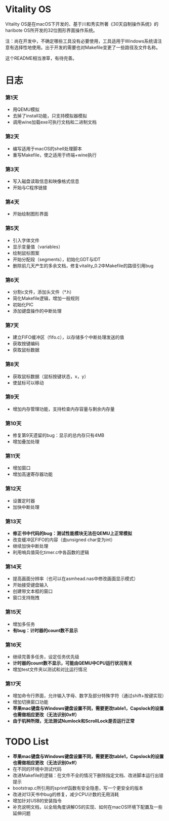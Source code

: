 # Vitality OS

Vitality OS是在macOS下开发的、基于川和秀实所著《30天自制操作系统》的haribote OS所开发的32位图形界面操作系统。

注：尚在开发中，不确定哪些工具没有必要使用，工具适用于Windows系统请注意有选择性地使用。出于开发的需要也对Makefile变更了一些路径及文件名称。

这个README相当潦草，有待完善。

# 日志

### 第1天

- 用QEMU模拟
- 去掉了install功能，只支持模拟器模拟
- 调用wine加载exe可执行文档和二进制文档

### 第2天

- 编写适用于macOS的shell处理脚本
- 重写Makefile，使之适用于终端+wine执行

### 第3天

- 写入磁盘读取信息和映像格式信息
- 开始与C程序链接

### 第4天

- 开始绘制图形界面


### 第5天

- 引入字体文件
- 显示变量值（variables）
- 绘制鼠标图案
- 开始分配段（segments），初始化GDT与IDT
- 删除前几天产生的多余文档，修复vitality_0.2中Makefile的路径引用bug

### 第6天

- 分割c文件，添加头文件（*.h）
- 简化Makefile逻辑，增加一般规则
- 初始化PIC
- 添加键盘操作的中断处理

### 第7天

- 建立FIFO缓冲区（fifo.c），以存储多个中断处理发送的值
- 获取按键编码
- 获取鼠标数据

### 第8天

- 获取鼠标数据（鼠标按键状态，x，y）
- 使鼠标可以移动

### 第9天

- 增加内存管理功能，支持检查内存容量与剩余内存量

### 第10天

- 修复第9天遗留的bug：显示的总内存只有4MB
- 增加叠加处理

### 第11天

- 增加窗口
- 增加高速寄存器功能

### 第12天

- 设置定时器
- 加快中断处理

### 第13天

- **修正书中代码的bug：测试性能模块无法在QEMU上正常模拟**
- 改变缓冲区FIFO的内容（由unsigned char变为int）
- 继续加快中断处理
- 利用哨兵值简化timer.c中各函数的逻辑

### 第14天

- 提高画面分辨率（也可以在asmhead.nas中修改画面显示模式）
- 开始接受键盘输入
- 创建带文本框的窗口
- 窗口支持拖拽

### 第15天

- 增加多任务
- **有bug：计时器的count数不显示**

### 第16天

- 继续完善多任务，设定任务优先级
- **计时器的count数不显示，可能由QEMU中CPU运行状况有关**
- 增加test文件夹以测试和对比运行情况

### 第17天

- 增加命令行界面，允许输入字母、数字及部分特殊字符（通过shift+按键实现）
- 增加切换窗口功能
- **苹果mac键盘与Windows键盘设置不同，需要更改table1，Capslock的设置也需做相应更改（无法识别0xff）**
- **由于机种所限，无法测试Numlock和ScrollLock是否运行正常**

# TODO List

- **苹果mac键盘与Windows键盘设置不同，需要更改table1，Capslock的设置也需做相应更改（无法识别0xff）**
- 在不同的环境中测试代码
- 改进Makefile的逻辑：在文件不全的情况下删除指定文档、改进脚本运行出错提示
- bootstrap.c所引用的sprintf函数有安全隐患，写一个更安全的版本
- 改进对13天书中bug的修复，减少CPU计数的无用消耗
- 增加针对USB的安装指令
- 补充说明文档，以全局角度讲解OS的实现、如何在macOS环境下配置及一些延伸问题
